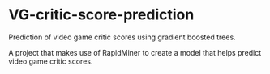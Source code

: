 # VG-critic-score-prediction
Prediction of video game critic scores using gradient boosted trees.

A project that makes use of RapidMiner to create a model that helps predict video game critic scores.
